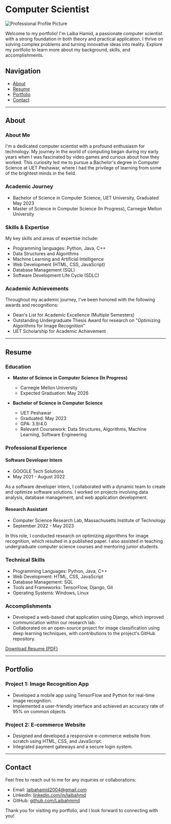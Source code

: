 #  Computer Scientist

![Professional Profile Picture](profile_picture.jpg)

Welcome to my portfolio! I'm Laiba Hamid, a passionate computer scientist with a strong foundation in both theory and practical application. I thrive on solving complex problems and turning innovative ideas into reality. Explore my portfolio to learn more about my background, skills, and accomplishments.

## Navigation
- [About](#about)
- [Resume](#resume)
- [Portfolio](#portfolio)
- [Contact](#contact)

---

## About

### About Me

I'm a dedicated computer scientist with a profound enthusiasm for technology. My journey in the world of computing began during my early years when I was fascinated by video games and curious about how they worked. This curiosity led me to pursue a Bachelor's degree in Computer Science at UET Peshawar, where I had the privilege of learning from some of the brightest minds in the field.

### Academic Journey

- Bachelor of Science in Computer Science, UET University, Graduated May 2023
- Master of Science in Computer Science (In Progress), Carnegie Mellon University

### Skills & Expertise

My key skills and areas of expertise include:

- Programming languages: Python, Java, C++
- Data Structures and Algorithms
- Machine Learning and Artificial Intelligence
- Web Development (HTML, CSS, JavaScript)
- Database Management (SQL)
- Software Development Life Cycle (SDLC)

### Academic Achievements

Throughout my academic journey, I've been honored with the following awards and recognitions:

- Dean's List for Academic Excellence (Multiple Semesters)
- Outstanding Undergraduate Thesis Award for research on "Optimizing Algorithms for Image Recognition"
- UET Scholarship for Academic Achievement

---

## Resume

### Education

- **Master of Science in Computer Science (In Progress)**
  - Carnegie Mellon University
  - Expected Graduation: May 2026

- **Bachelor of Science in Computer Science**
  - UET Peshawar
  - Graduated: May 2023
  - GPA: 3.9/4.0
  - Relevant Coursework: Data Structures, Algorithms, Machine Learning, Software Engineering

### Professional Experience

#### Software Developer Intern
- GOOGLE Tech Solutions
- May 2021 - August 2022

As a software developer intern, I collaborated with a dynamic team to create and optimize software solutions. I worked on projects involving data analysis, database management, and web application development.

#### Research Assistant
- Computer Science Research Lab, Massachusetts Institute of Technology 
- September 2022 - May 2023

In this role, I conducted research on optimizing algorithms for image recognition, which resulted in a published paper. I also assisted in teaching undergraduate computer science courses and mentoring junior students.

### Technical Skills

- Programming Languages: Python, Java, C++
- Web Development: HTML, CSS, JavaScript
- Database Management: SQL
- Tools and Frameworks: TensorFlow, Django, Git
- Operating Systems: Windows, Linux

### Accomplishments

- Developed a web-based chat application using Django, which improved communication within our research lab.
- Collaborated on an open-source project for image classification using deep learning techniques, with contributions to the project's GitHub repository.

[Download Resume (PDF)](resume.pdf)

---

## Portfolio

### Project 1: Image Recognition App

- Developed a mobile app using TensorFlow and Python for real-time image recognition.
- Implemented a user-friendly interface and achieved an accuracy rate of 95% on common objects.

### Project 2: E-commerce Website

- Designed and developed a responsive e-commerce website from scratch using HTML, CSS, and JavaScript.
- Integrated payment gateways and a secure login system.

---

## Contact

Feel free to reach out to me for any inquiries or collaborations:

- Email: laibahamid2004@gmail.com
- LinkedIn: [linkedin.com/in/laibahmd](https://www.linkedin.com/in/laibahamd)
- GitHub: [github.com/Laibahmmd](https://github.com/Laibahmmd)

Thank you for visiting my portfolio, and I look forward to connecting with you!



